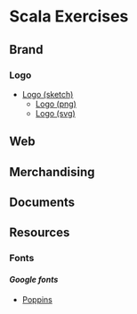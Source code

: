 # Scala Exercises

## Brand

### Logo

- [Logo (sketch)](brand/logo/scala-exercises-logo.sketch)
	- [Logo (png)](brand/logo/scala-exercises-logo.png)
	- [Logo (svg)](brand/logo/scala-exercises-logo.svg)

## Web

## Merchandising

## Documents

## Resources

### Fonts

#### *Google fonts*
- [Poppins](https://fonts.google.com/specimen/Montserrat)

